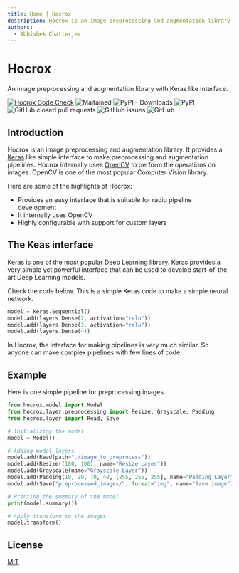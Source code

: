 ```yaml
---
title: Home | Hocrox
description: Hocrox is an image preprocessing and augmentation library. It provides a Keras like simple interface to make preprocessing and augmentation pipelines.
authors:
  - Abhishek Chatterjee
---
```


# Hocrox

An image preprocessing and augmentation library with Keras like interface.

[![Hocrox Code Check](https://github.com/imdeepmind/hocrox/actions/workflows/build_check.yml/badge.svg)](https://github.com/imdeepmind/hocrox/actions/workflows/build_check.yml)
![Maitained](https://img.shields.io/badge/Maitained%3F-Yes-brightgreen)
![PyPI - Downloads](https://img.shields.io/pypi/dw/Hocrox?style=flat)
![PyPI](https://img.shields.io/pypi/v/Hocrox?style=flat)
![GitHub closed pull requests](https://img.shields.io/github/issues-pr-closed/imdeepmind/hocrox?style=flat)
![GitHub issues](https://img.shields.io/github/issues/imdeepmind/hocrox?style=flat)
![GitHub](https://img.shields.io/github/license/imdeepmind/hocrox?style=flat)

## Introduction

Hocrox is an image preprocessing and augmentation library. It provides a [Keras](https://keras.io/) like simple interface to make preprocessing and augmentation pipelines. Hocrox internally uses [OpenCV](https://opencv.org/) to perform the operations on images. OpenCV is one of the most popular Computer Vision library.

Here are some of the highlights of Hocrox:

- Provides an easy interface that is suitable for radio pipeline development
- It internally uses OpenCV
- Highly configurable with support for custom layers

## The Keas interface

Keras is one of the most popular Deep Learning library. Keras provides a very simple yet powerful interface that can be used to develop start-of-the-art Deep Learning models.

Check the code below. This is a simple Keras code to make a simple neural network.

```python
model = keras.Sequential()
model.add(layers.Dense(2, activation="relu"))
model.add(layers.Dense(3, activation="relu"))
model.add(layers.Dense(4))
```

In Hocrox, the interface for making pipelines is very much similar. So anyone can make complex pipelines with few lines of code.

## Example

Here is one simple pipeline for preprocessing images.

```python
from hocrox.model import Model
from hocrox.layer.preprocessing import Resize, Grayscale, Padding
from hocrox.layer import Read, Save

# Initializing the model
model = Model()

# Adding model layers
model.add(Read(path="./image_to_preprocess"))
model.add(Resize((100, 100), name="Resize Layer"))
model.add(Grayscale(name="Grayscale Layer"))
model.add(Padding(10, 20, 70, 40, [255, 255, 255], name="Padding Layer"))
model.add(Save("preprocessed_images/", format="img", name="Save image"))

# Printing the summary of the model
print(model.summary())

# Apply transform to the images
model.transform()
```
## License

[MIT](https://github.com/imdeepmind/hocrox/blob/main/LICENSE)
